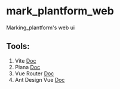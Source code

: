 # mark_plantform_web
Marking_plantform's web ui


## Tools:
1. Vite
   [Doc](https://vitejs.dev/guide/)
2. Piana
   [Doc](https://pinia.vuejs.org/zh/introduction.html)
3. Vue Router
   [Doc](https://router.vuejs.org/zh/introduction.html)
4. Ant Design Vue
   [Doc](https://next.antdv.com/components/overview-cn)